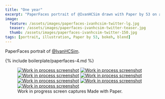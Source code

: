 ```yaml
---
title: "One year"
excerpt: "PaperFaces portrait of @IvanHCSim drawn with Paper by 53 on an iPad."
image: 
  feature: /assets/images/paperfaces-ivanhcsim-twitter-lg.jpg
  teaser: /assets/images/paperfaces-ivanhcsim-twitter-teaser.jpg
  thumb: /assets/images/paperfaces-ivanhcsim-twitter-150.jpg
tags: [portrait, illustration, Paper by 53, bokeh, blend]
---
```


PaperFaces portrait of [@IvanHCSim](http://twitter.com/IvanHCSim).

{% include boilerplate/paperfaces-4.md %}

<figure class="third">
  <a href="{{ site.url }}/assets/images/paperfaces-ivanhcsim-process-1-lg.jpg"><img src="{{ site.url }}/assets/images/paperfaces-ivanhcsim-process-1-600.jpg" alt="Work in process screenshot"></a>
  <a href="{{ site.url }}/assets/images/paperfaces-ivanhcsim-process-2-lg.jpg"><img src="{{ site.url }}/assets/images/paperfaces-ivanhcsim-process-2-600.jpg" alt="Work in process screenshot"></a>
  <a href="{{ site.url }}/assets/images/paperfaces-ivanhcsim-process-3-lg.jpg"><img src="{{ site.url }}/assets/images/paperfaces-ivanhcsim-process-3-600.jpg" alt="Work in process screenshot"></a>
  <a href="{{ site.url }}/assets/images/paperfaces-ivanhcsim-process-4-lg.jpg"><img src="{{ site.url }}/assets/images/paperfaces-ivanhcsim-process-4-600.jpg" alt="Work in process screenshot"></a>
  <a href="{{ site.url }}/assets/images/paperfaces-ivanhcsim-process-5-lg.jpg"><img src="{{ site.url }}/assets/images/paperfaces-ivanhcsim-process-5-600.jpg" alt="Work in process screenshot"></a>
  <a href="{{ site.url }}/assets/images/paperfaces-ivanhcsim-process-6-lg.jpg"><img src="{{ site.url }}/assets/images/paperfaces-ivanhcsim-process-6-600.jpg" alt="Work in process screenshot"></a>
  <a href="{{ site.url }}/assets/images/paperfaces-ivanhcsim-process-7-lg.jpg"><img src="{{ site.url }}/assets/images/paperfaces-ivanhcsim-process-7-600.jpg" alt="Work in process screenshot"></a>
  <figcaption>Work in progress screen captures Made with Paper.</figcaption>
</figure>
